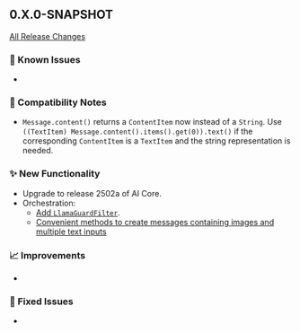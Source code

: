 ## 0.X.0-SNAPSHOT

[All Release Changes](https://github.com/SAP/ai-sdk-java/releases/)

### 🚧 Known Issues

-

### 🔧 Compatibility Notes

- `Message.content()` returns a `ContentItem` now instead of a `String`. Use `((TextItem) Message.content().items().get(0)).text()` if the corresponding `ContentItem` is a `TextItem` and the string representation is needed.

### ✨ New Functionality

- Upgrade to release 2502a of AI Core.
- Orchestration:
  - [Add `LlamaGuardFilter`](https://github.com/SAP/ai-sdk-java/tree/main/docs/guides/ORCHESTRATION_CHAT_COMPLETION.md#chat-completion-filter).
  - [Convenient methods to create messages containing images and multiple text inputs](https://github.com/SAP/ai-sdk-java/tree/main/docs/guides/ORCHESTRATION_CHAT_COMPLETION.md#add-images-and-multiple-text-inputs-to-a-message)

### 📈 Improvements

-

### 🐛 Fixed Issues

- 
